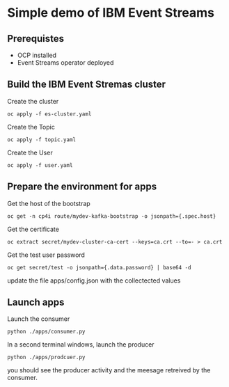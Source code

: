 # Simple demo of IBM Event Streams

## Prerequistes
* OCP installed
* Event Streams operator deployed

## Build the IBM Event Stremas cluster

Create the cluster
```
oc apply -f es-cluster.yaml
```

Create the Topic
```
oc apply -f topic.yaml
```

Create the User 
```
oc apply -f user.yaml
```

## Prepare the environment for apps

Get the host of the bootstrap
```
oc get -n cp4i route/mydev-kafka-bootstrap -o jsonpath={.spec.host} 
```

Get the certificate
```
oc extract secret/mydev-cluster-ca-cert --keys=ca.crt --to=- > ca.crt
```

Get the test user password
```
oc get secret/test -o jsonpath={.data.password} | base64 -d 
```

update the file apps/config.json with the collectected values

## Launch apps

Launch the consumer 
```
python ./apps/consumer.py
```

In a second terminal windows, launch the producer
```
python ./apps/prodcuer.py
```

you should see the producer activity and the meesage retreived by the consumer. 